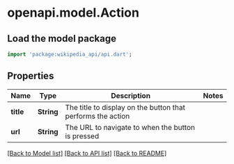 # openapi.model.Action

## Load the model package
```dart
import 'package:wikipedia_api/api.dart';
```

## Properties
Name | Type | Description | Notes
------------ | ------------- | ------------- | -------------
**title** | **String** | The title to display on the button that performs the action | 
**url** | **String** | The URL to navigate to when the button is pressed | 

[[Back to Model list]](../README.md#documentation-for-models) [[Back to API list]](../README.md#documentation-for-api-endpoints) [[Back to README]](../README.md)


